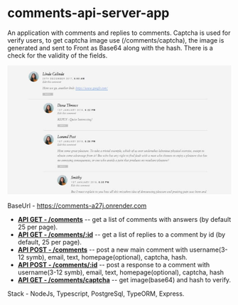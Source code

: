 # comments-api-server-app

An application with comments and replies to comments. Captcha is used for verify users, to get captcha image use (/comments/captcha), the image is generated and sent to Front as Base64 along with the hash. There is a check for the validity of the fields.

![Example comments](./assets/DkduQ.jpg)

BaseUrl - https://comments-a27j.onrender.com

- **<ins>API GET - /comments</ins>** -- get a list of comments with answers (by default 25 per page).
- **<ins>API GET - /comments/:id</ins>** -- get a list of replies to a comment by id (by default, 25 per page).
- **<ins>API POST - /comments</ins>** -- post a new main comment with
  username(3-12 symb), email, text, homepage(optional), captcha, hash.
- **<ins>API POST - /comments/:id</ins>** -- post a response to a comment with
  username(3-12 symb), email, text, homepage(optional), captcha, hash
- **<ins>API GET - /comments/captcha</ins>** -- get image(base64) and hash to verify.

Stack - NodeJs, Typescript, PostgreSql, TypeORM, Express.
